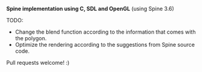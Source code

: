 **Spine implementation using C, SDL and OpenGL**
(using Spine 3.6)

TODO: 

- Change the blend function according to the information that comes with the polygon.
- Optimize the rendering according to the suggestions from Spine source code.

Pull requests welcome! :)
